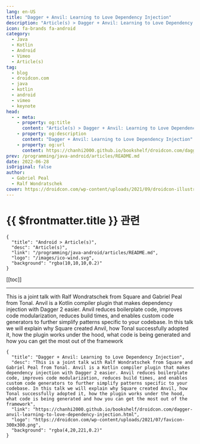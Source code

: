```yaml
---
lang: en-US
title: "Dagger + Anvil: Learning to Love Dependency Injection"
description: "Article(s) > Dagger + Anvil: Learning to Love Dependency Injection"
icon: fa-brands fa-android
category:
  - Java
  - Kotlin
  - Android
  - Vimeo
  - Article(s)
tag:
  - blog
  - droidcon.com
  - java
  - kotlin
  - android
  - vimeo
  - keynote
head:
  - - meta:
    - property: og:title
      content: "Article(s) > Dagger + Anvil: Learning to Love Dependency Injection"
    - property: og:description
      content: "Dagger + Anvil: Learning to Love Dependency Injection"
    - property: og:url
      content: https://chanhi2000.github.io/bookshelf/droidcon.com/dagger-anvil-learning-to-love-dependency-injection.html
prev: /programming/java-android/articles/README.md
date: 2022-06-28
isOriginal: false
author:
  - Gabriel Peal
  - Ralf Wondratschek
cover: https://droidcon.com/wp-content/uploads/2021/09/droidcon-illustration-1735.svg
---
```


# {{ $frontmatter.title }} 관련

```component VPCard
{
  "title": "Android > Article(s)",
  "desc": "Article(s)",
  "link": "/programming/java-android/articles/README.md",
  "logo": "/images/ico-wind.svg",
  "background": "rgba(10,10,10,0.2)"
}
```

[[toc]]

---

<SiteInfo
  name="Dagger + Anvil: Learning to Love Dependency Injection"
  desc="This is a joint talk with Ralf Wondratschek from Square and Gabriel Peal from Tonal. Anvil is a Kotlin compiler plugin that makes dependency injection with Dagger 2 easier. Anvil reduces boilerplate code, improves code modularization, reduces build times, and enables custom code generators to further simplify patterns specific to your codebase. In this talk we will explain why Square created Anvil, how Tonal successfully adopted it, how the plugin works under the hood, what code is being generated and how you can get the most out of the framework"
  url="https://droidcon.com/2022/06/28/dagger-anvil-learning-to-love-dependency-injection"
  logo="https://droidcon.com/wp-content/uploads/2021/07/favicon-300x300.png"
  preview="https://droidcon.com/wp-content/uploads/2021/09/droidcon-illustration-1735.svg"/>

<VidStack src="vimeo/722497483" />

This is a joint talk with Ralf Wondratschek from Square and Gabriel Peal from Tonal. Anvil is a Kotlin compiler plugin that makes dependency injection with Dagger 2 easier. Anvil reduces boilerplate code, improves code modularization, reduces build times, and enables custom code generators to further simplify patterns specific to your codebase. In this talk we will explain why Square created Anvil, how Tonal successfully adopted it, how the plugin works under the hood, what code is being generated and how you can get the most out of the framework

<!-- TODO: add ARTICLE CARD -->
```component VPCard
{
  "title": "Dagger + Anvil: Learning to Love Dependency Injection",
  "desc": "This is a joint talk with Ralf Wondratschek from Square and Gabriel Peal from Tonal. Anvil is a Kotlin compiler plugin that makes dependency injection with Dagger 2 easier. Anvil reduces boilerplate code, improves code modularization, reduces build times, and enables custom code generators to further simplify patterns specific to your codebase. In this talk we will explain why Square created Anvil, how Tonal successfully adopted it, how the plugin works under the hood, what code is being generated and how you can get the most out of the framework",
  "link": "https://chanhi2000.github.io/bookshelf/droidcon.com/dagger-anvil-learning-to-love-dependency-injection.html",
  "logo": "https://droidcon.com/wp-content/uploads/2021/07/favicon-300x300.png",
  "background": "rgba(4,20,221,0.2)"
}
```
